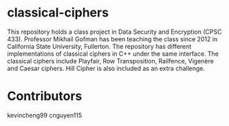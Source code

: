 classical-ciphers
=================

This repository holds a class project in Data Security and Encryption (CPSC 433). Professor Mikhail Gofman has been teaching the class since 2012 in California State University, Fullerton. The repository has different implementations of classical ciphers in C++ under the same interface. The classical ciphers include Playfair, Row Transposition, Railfence, Vigenère and Caesar ciphers. Hill Cipher is also included as an extra challenge.

Contributors
=================
kevincheng99
cnguyen115

